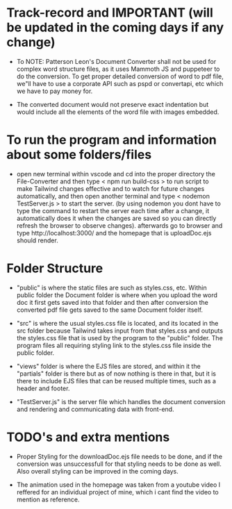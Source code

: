 # Track-record and IMPORTANT (will be updated in the coming days if any change)

- To NOTE: Patterson Leon's Document Converter shall not be used for complex word structure files, as it uses Mammoth JS and puppeteer to do the conversion. To get proper detailed conversion of word to pdf file, we"ll have to use a corporate API such as pspd or convertapi, etc which we have to pay money for.

- The converted document would not preserve exact indentation but would include all the elements of the word file with images embedded.

# To run the program and information about some folders/files

- open new terminal within vscode and cd into the proper directory the File-Converter and then type < npm run build-css > to run script to make Tailwind changes effective and to watch for future changes automatically, and then open another terminal and type < nodemon TestServer.js > to start the server. (by using nodemon you dont have to type the command to restart the server each time after a change, it automatically does it when the changes are saved so you can directly refresh the browser to observe changes). afterwards go to browser and type http://localhost:3000/ and the homepage that is uploadDoc.ejs should render.

# Folder Structure

- "public" is where the static files are such as styles.css, etc. Within public folder the Document folder is where when you upload the word doc it first gets saved into that folder and then after conversion the converted pdf file gets saved to the same Document folder itself.

- "src" is where the usual styles.css file is located, and its located in the src folder because Tailwind takes input from that styles.css and outputs the styles.css file that is used by the program to the "public" folder. The program files all requiring styling link to the styles.css file inside the public folder.

- "views" folder is where the EJS files are stored, and within it the "partials" folder is there but as of now nothing is there in that, but it is there to include EJS files that can be reused multiple times, such as a header and footer.

- "TestServer.js" is the server file which handles the document conversion and rendering and communicating data with front-end.

# TODO's and extra mentions
 
- Proper Styling for the downloadDoc.ejs file needs to be done, and if the conversion was unsuccessfull for that styling needs to be done as well. Also overall styling can be improved in the coming days.

- The animation used in the homepage was taken from a youtube video I reffered for an individual project of mine, which i cant find the video to mention as reference. 